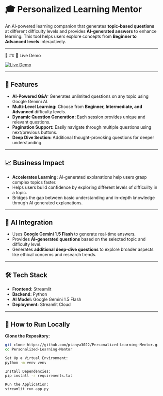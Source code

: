 
# 🎓 Personalized Learning Mentor  

An AI-powered learning companion that generates **topic-based questions** at different difficulty levels and provides **AI-generated answers** to enhance learning. This tool helps users explore concepts from **Beginner to Advanced levels** interactively.  

---
  
🔗 ## 🚀 Live Demo  

[![Live Demo](https://img.shields.io/badge/Streamlit-Live%20Demo-red?style=for-the-badge&logo=streamlit)](https://personalized-learning-mentor-a6b4xmyyhxtqeq6vpnytf2.streamlit.app/)


---

## 📌 Features  

- **AI-Powered Q&A:** Generates unlimited questions on any topic using Google Gemini AI.  
- **Multi-Level Learning:** Choose from **Beginner, Intermediate, and Advanced** difficulty levels.  
- **Dynamic Question Generation:** Each session provides unique and relevant questions.  
- **Pagination Support:** Easily navigate through multiple questions using next/previous buttons.  
- **Deep Dive Section:** Additional thought-provoking questions for deeper understanding.  

---

## 📈 Business Impact  

- **Accelerates Learning:** AI-generated explanations help users grasp complex topics faster.  
-   Helps users build confidence by exploring different levels of difficuilty in a topic. 
-   Bridges the gap between basic understanding and in-depth knowledge through AI generated explanations. 

---

## 🧠 AI Integration  

- Uses **Google Gemini 1.5 Flash** to generate real-time answers.    
- Provides **AI-generated questions** based on the selected topic and difficulty level.  
- Generates **additional deep-dive questions** to explore broader aspects like ethical concerns and research trends.  
  

---

## 🛠️ Tech Stack  

- **Frontend:** Streamlit  
- **Backend:** Python  
- **AI Model:** Google Gemini 1.5 Flash  
- **Deployment:** Streamlit Cloud  

---

## 📂 How to Run Locally  

 **Clone the Repository:**  
   ```sh
   git clone https://github.com/ptanya3022/Personalized-Learning-Mentor.git
   cd Personalized-Learning-Mentor
   
   Set Up a Virtual Environment:
   python -m venv venv
   
   Install Dependencies:
   pip install -r requirements.txt
   
   Run the Application:
   streamlit run app.py


